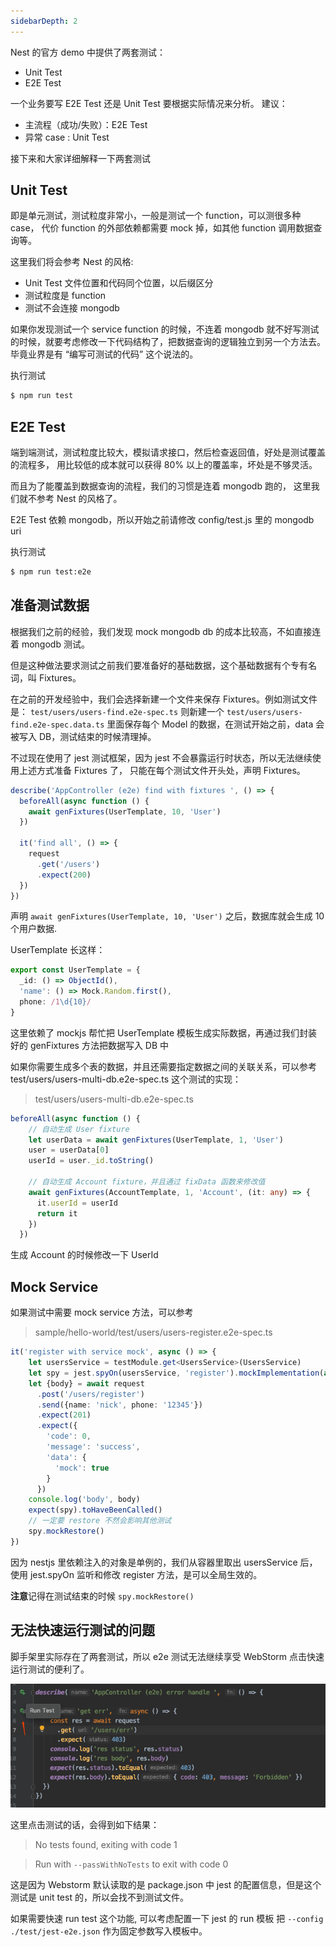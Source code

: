 ```yaml
---
sidebarDepth: 2
---
```


Nest 的官方 demo 中提供了两套测试：

- Unit Test
- E2E Test

一个业务要写 E2E Test 还是 Unit Test 要根据实际情况来分析。
建议：
- 主流程（成功/失败）：E2E Test
- 异常 case : Unit Test

接下来和大家详细解释一下两套测试

## Unit Test
即是单元测试，测试粒度非常小，一般是测试一个 function，可以测很多种 case，
代价 function 的外部依赖都需要 mock 掉，如其他 function 调用数据查询等。

这里我们将会参考 Nest 的风格:
- Unit Test 文件位置和代码同个位置，以后缀区分
- 测试粒度是 function
- 测试不会连接 mongodb

如果你发现测试一个 service function 的时候，不连着  mongodb 就不好写测试的时候，就要考虑修改一下代码结构了，把数据查询的逻辑独立到另一个方法去。
毕竟业界是有 “编写可测试的代码” 这个说法的。

执行测试
```bash
$ npm run test
```

## E2E Test
端到端测试，测试粒度比较大，模拟请求接口，然后检查返回值，好处是测试覆盖的流程多，
用比较低的成本就可以获得 80% 以上的覆盖率，坏处是不够灵活。

而且为了能覆盖到数据查询的流程，我们的习惯是连着 mongodb 跑的，
这里我们就不参考  Nest 的风格了。

E2E Test 依赖 mongodb，所以开始之前请修改 config/test.js 里的 mongodb uri

执行测试

```bash
$ npm run test:e2e
```

## 准备测试数据
根据我们之前的经验，我们发现 mock mongodb db 的成本比较高，不如直接连着 mongodb 测试。

但是这种做法要求测试之前我们要准备好的基础数据，这个基础数据有个专有名词，叫 Fixtures。

在之前的开发经验中，我们会选择新建一个文件来保存 Fixtures。例如测试文件是：
`test/users/users-find.e2e-spec.ts`
则新建一个
`test/users/users-find.e2e-spec.data.ts`
里面保存每个 Model 的数据，在测试开始之前，data 会被写入 DB，测试结束的时候清理掉。

不过现在使用了 jest 测试框架，因为 jest 不会暴露运行时状态，所以无法继续使用上述方式准备 Fixtures 了，
只能在每个测试文件开头处，声明 Fixtures。

```ts
describe('AppController (e2e) find with fixtures ', () => {
  beforeAll(async function () {
    await genFixtures(UserTemplate, 10, 'User')
  })

  it('find all', () => {
    request
      .get('/users')
      .expect(200)
  })
})
```

声明 `await genFixtures(UserTemplate, 10, 'User')` 之后，数据库就会生成 10 个用户数据.

UserTemplate 长这样：
```ts
export const UserTemplate = {
  _id: () => ObjectId(),
  'name': () => Mock.Random.first(),
  phone: /1\d{10}/
}
```
这里依赖了 mockjs 帮忙把 UserTemplate 模板生成实际数据，再通过我们封装好的 genFixtures 方法把数据写入 DB 中

如果你需要生成多个表的数据，并且还需要指定数据之间的关联关系，可以参考 test/users/users-multi-db.e2e-spec.ts 这个测试的实现：

> test/users/users-multi-db.e2e-spec.ts

```ts
beforeAll(async function () {
    // 自动生成 User fixture
    let userData = await genFixtures(UserTemplate, 1, 'User')
    user = userData[0]
    userId = user._id.toString()

    // 自动生成 Account fixture，并且通过 fixData 函数来修改值
    await genFixtures(AccountTemplate, 1, 'Account', (it: any) => {
      it.userId = userId
      return it
    })
  })
```
生成 Account  的时候修改一下 UserId

## Mock Service
如果测试中需要 mock service 方法，可以参考

> sample/hello-world/test/users/users-register.e2e-spec.ts

```ts
it('register with service mock', async () => {
    let usersService = testModule.get<UsersService>(UsersService)
    let spy = jest.spyOn(usersService, 'register').mockImplementation(async () => ({mock: true} as any))
    let {body} = await request
      .post('/users/register')
      .send({name: 'nick', phone: '12345'})
      .expect(201)
      .expect({
        'code': 0,
        'message': 'success',
        'data': {
          'mock': true
        }
      })
    console.log('body', body)
    expect(spy).toHaveBeenCalled()
    // 一定要 restore 不然会影响其他测试
    spy.mockRestore()
})
```
因为 nestjs 里依赖注入的对象是单例的，我们从容器里取出 usersService 后，
使用 jest.spyOn 监听和修改 register 方法，是可以全局生效的。

**注意**记得在测试结束的时候 `spy.mockRestore()`

## 无法快速运行测试的问题
脚手架里实际存在了两套测试，所以 e2e 测试无法继续享受 WebStorm 点击快速运行测试的便利了。

![](./images/ws-run-test.png)

这里点击测试的话，会得到如下结果：

> No tests found, exiting with code 1

> Run with `--passWithNoTests` to exit with code 0

这是因为 Webstorm 默认读取的是 package.json 中 jest 的配置信息，但是这个测试是 unit test 的，所以会找不到测试文件。

如果需要快速 run  test 这个功能, 可以考虑配置一下 jest 的 run 模板
把 `--config ./test/jest-e2e.json` 作为固定参数写入模板中。

